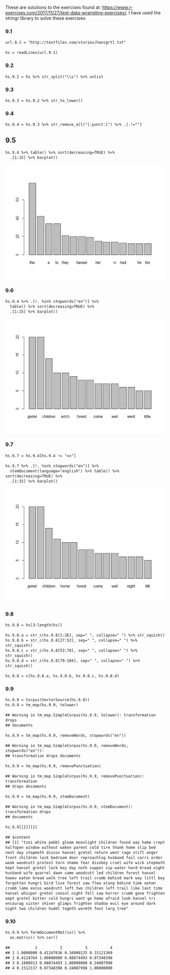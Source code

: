 These are solutions to the exercises found at:
<https://www.r-exercises.com/2017/11/27/text-data-wrangling-exercises/>.
I have used the stringr library to solve these exercises

### 9.1

    url.9.1 = "http://textfiles.com/stories/hansgrtl.txt"

    hs = readLines(url.9.1)

### 9.2

    hs.9.2 = hs %>% str_split("\\s") %>% unlist

### 9.3

    hs.9.3 = hs.9.2 %>% str_to_lower()

### 9.4

    hs.9.4 = hs.9.3 %>% str_remove_all("[:punct:]") %>% .[.!=""]

9.5
---

    hs.9.4 %>% table() %>% sort(decreasing=TRUE) %>%
      .[1:15] %>% barplot()

![](Solution-9_files/figure-markdown_strict/9-5-1.png)

### 9.6

    hs.9.4 %>% .[!. %in% stopwords("en")] %>% 
      table() %>% sort(decreasing=TRUE) %>% 
      .[1:15] %>% barplot() 

![](Solution-9_files/figure-markdown_strict/9-6-1.png)

### 9.7

    hs.9.7 = hs.9.4[hs.9.4 != "=="] 

    hs.9.7 %>% .[!. %in% stopwords("en")] %>% 
      stemDocument(language="english") %>% table() %>% sort(decreasing=TRUE) %>% 
      .[1:15] %>% barplot()

![](Solution-9_files/figure-markdown_strict/9-7-1.png)

### 9.8

    hs.9.8 = hs[3:length(hs)]

    hs.9.8.a = str_c(hs.9.8[1:26], sep=" ", collapse=" ") %>% str_squish()
    hs.9.8.b = str_c(hs.9.8[27:52], sep=" ", collapse=" ") %>% str_squish()
    hs.9.8.c = str_c(hs.9.8[53:78], sep=" ", collapse=" ") %>% str_squish()
    hs.9.8.d = str_c(hs.9.8[79:104], sep=" ", collapse=" ") %>% str_squish()

    hs.9.8 = c(hs.9.8.a, hs.9.8.b, hs.9.8.c, hs.9.8.d)

### 9.9

    hs.9.9 = Corpus(VectorSource(hs.9.8)) 
    hs.9.9 = tm_map(hs.9.9, tolower)

    ## Warning in tm_map.SimpleCorpus(hs.9.9, tolower): transformation drops
    ## documents

    hs.9.9 = tm_map(hs.9.9, removeWords, stopwords("en"))

    ## Warning in tm_map.SimpleCorpus(hs.9.9, removeWords, stopwords("en")):
    ## transformation drops documents

    hs.9.9 = tm_map(hs.9.9, removePunctuation)

    ## Warning in tm_map.SimpleCorpus(hs.9.9, removePunctuation): transformation
    ## drops documents

    hs.9.9 = tm_map(hs.9.9, stemDocument)

    ## Warning in tm_map.SimpleCorpus(hs.9.9, stemDocument): transformation drops
    ## documents

    hs.9.9[[2]][1]

    ## $content
    ## [1] "tini white pebbl gleam moonlight children found way home crept halfopen window without waken parent cold tire thank home slip bed next day stepmoth discov hansel gretel return went rage stifl anger front children lock bedroom door reproachlng husband fail carri order weak woodcutt protest torn shame fear disobey cruel wife wick stepmoth kept hansel gretel lock key day noth supper sip water hard bread night husband wife quarrel dawn came woodcutt led children forest hansel howev eaten bread walk tree left trail crumb behind mark way littl boy forgotten hungri bird live forest saw flew along behind time eaten crumb lame excus woodcutt left two children left trail like last time hansel whisper gretel consol night fell saw horror crumb gone frighten wept gretel bitter cold hungri want go home afraid look hansel tri encourag sister shiver glimps frighten shadow evil eye around dark night two children huddl togeth warmth foot larg tree"

### 9.10

    hs.9.9 %>% TermDocumentMatrix() %>% 
      as.matrix() %>% cor()

    ##           1          2          3          4
    ## 1 1.0000000 0.41247636 0.16009125 0.15121369
    ## 2 0.4124764 1.00000000 0.08874493 0.07348398
    ## 3 0.1600913 0.08874493 1.00000000 0.24007998
    ## 4 0.1512137 0.07348398 0.24007998 1.00000000

